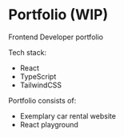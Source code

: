# Portfolio (WIP)

Frontend Developer portfolio

Tech stack:

-   React
-   TypeScript
-   TailwindCSS

Portfolio consists of:

-   Exemplary car rental website
-   React playground
